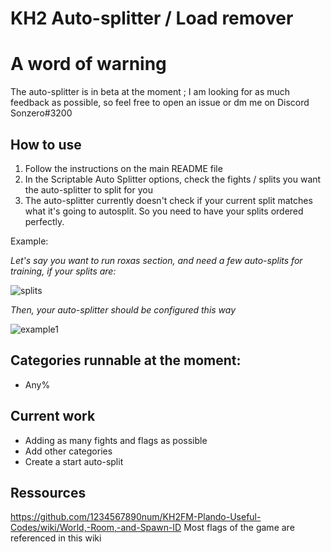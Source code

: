 # KH2 Auto-splitter / Load remover

# A word of warning

The auto-splitter is in beta at the moment ; I am looking for as much feedback as possible, so feel free to open an issue or dm me on Discord Sonzero#3200

## How to use
1. Follow the instructions on the main README file
2. In the Scriptable Auto Splitter options, check the fights / splits you want the auto-splitter to split for you
3. The auto-splitter currently doesn't check if your current split matches what it's going to autosplit. So you need to have your splits ordered perfectly. 

Example: 

*Let's say you want to run roxas section, and need a few auto-splits for training, if your splits are:*

![splits](https://user-images.githubusercontent.com/48713763/146223643-c16fc4e0-733f-44d0-ad77-49e063285d77.JPG)


*Then, your auto-splitter should be configured this way*

![example1](https://user-images.githubusercontent.com/48713763/146223675-74d3ff22-7109-4530-812d-fb00b63ec39b.JPG)


## Categories runnable at the moment:
* Any%

## Current work
* Adding as many fights and flags as possible
* Add other categories
* Create a start auto-split

## Ressources
https://github.com/1234567890num/KH2FM-Plando-Useful-Codes/wiki/World,-Room,-and-Spawn-ID
Most flags of the game are referenced in this wiki
